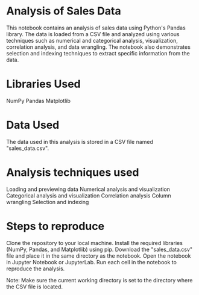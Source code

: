 # Analysis of Sales Data
This notebook contains an analysis of sales data using Python's Pandas library. The data is loaded from a CSV file and analyzed using various techniques such as numerical and categorical analysis, visualization, correlation analysis, and data wrangling. The notebook also demonstrates selection and indexing techniques to extract specific information from the data.

# Libraries Used
  NumPy
  Pandas
  Matplotlib

# Data Used
  The data used in this analysis is stored in a CSV file named "sales_data.csv".

# Analysis techniques used
  Loading and previewing data
  Numerical analysis and visualization
  Categorical analysis and visualization
  Correlation analysis
  Column wrangling
  Selection and indexing

# Steps to reproduce
  Clone the repository to your local machine.
  Install the required libraries (NumPy, Pandas, and Matplotlib) using pip.
  Download the "sales_data.csv" file and place it in the same directory as the notebook.
  Open the notebook in Jupyter Notebook or JupyterLab.
  Run each cell in the notebook to reproduce the analysis.
  
Note: Make sure the current working directory is set to the directory where the CSV file is located.


